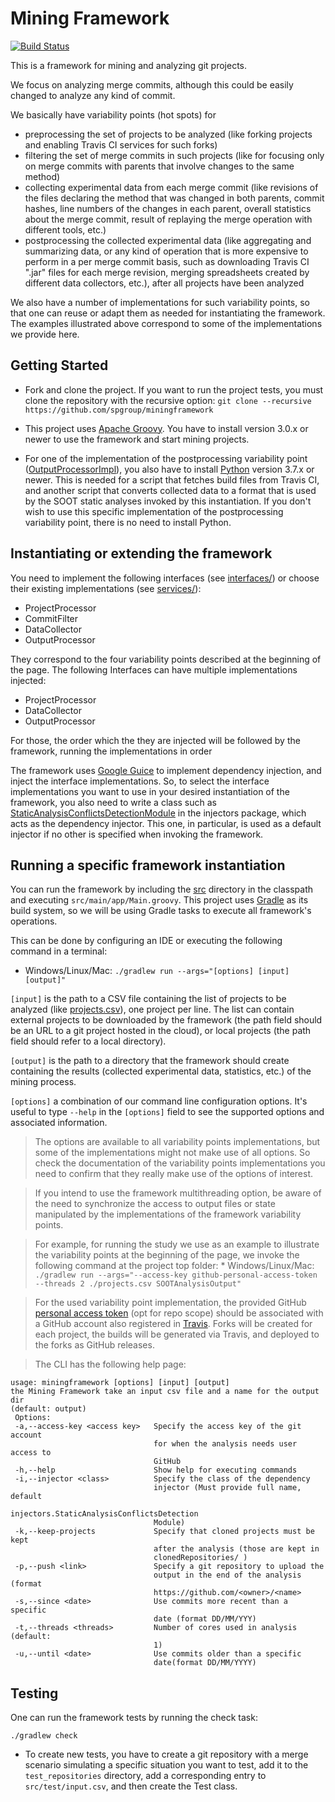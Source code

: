 # Mining Framework
[![Build Status](https://travis-ci.org/rafaelmotaalves/miningframework.svg?branch=master)](https://travis-ci.org/rafaelmotaalves/miningframework)


This is a framework for mining and analyzing git projects.

We focus on analyzing merge commits, although this could be easily changed to analyze any kind of commit.

We basically have variability points (hot spots) for 
* preprocessing the set of projects to be analyzed (like forking projects and enabling Travis CI services for such forks)
* filtering the set of merge commits in such projects (like for focusing only on merge commits with parents that involve changes to the same method)
* collecting experimental data from each merge commit (like revisions of the files declaring the method that was changed in both parents, commit hashes, line numbers of the changes in each parent, overall statistics about the merge commit, result of replaying the merge operation with different tools, etc.)
* postprocessing the collected experimental data (like aggregating and summarizing data, or any kind of operation that is more expensive to perform in a per merge commit basis, such as downloading Travis CI ".jar" files for each merge revision, merging spreadsheets created by different data collectors, etc.), after all projects have been analyzed

We also have a number of implementations for such variability points, so that one can reuse or adapt them as needed for instantiating the framework.
The examples illustrated above correspond to some of the implementations we provide here.


## Getting Started
* Fork and clone the project. If you want to run the project tests, you must clone the repository with the recursive option:
 ``` git clone --recursive https://github.com/spgroup/miningframework ```

* This project uses [Apache Groovy](http://groovy-lang.org/). You have to install version 3.0.x or newer to use the framework and start mining projects.

* For one of the implementation of the postprocessing variability point ([OutputProcessorImpl](https://github.com/spgroup/miningframework/tree/master/src/services/OutputProcessorImpl.groovy)), you also have to install [Python](https://www.python.org/) version 3.7.x or newer. This is needed for a script that fetches build files from Travis CI, and another script that converts collected data to a format that is used by the SOOT static analyses invoked by this instantiation. If you don't wish to use this specific implementation of the postprocessing variability point, there is no need to install Python.


## Instantiating or extending the framework

You need to implement the following interfaces (see [interfaces/](https://github.com/spgroup/miningframework/tree/master/src/main/interfaces)) or choose their existing implementations (see [services/](https://github.com/spgroup/miningframework/tree/master/src/main/services/)):

* ProjectProcessor
* CommitFilter
* DataCollector
* OutputProcessor 

They correspond to the four variability points described at the beginning of the page. The following Interfaces can have multiple implementations injected:

* ProjectProcessor
* DataCollector
* OutputProcessor

For those, the order which the they are injected will be followed by the framework, running the implementations in order

The framework uses [Google Guice](https://github.com/google/guice) to implement dependency injection, and inject the interface implementations. 
So, to select the interface implementations you want to use in your desired instantiation of the framework, you also need to write a class such as [StaticAnalysisConflictsDetectionModule](https://github.com/spgroup/miningframework/blob/master/src/main/injectors/StaticAnalysisConflictsDetectionModule.groovy) in the injectors package, which acts as the dependency injector. This one, in particular, is used as a default injector if no other is specified when invoking the framework.


## Running a specific framework instantiation

You can run the framework by including the [src](https://github.com/spgroup/miningframework/blob/master/src) directory in the classpath and executing `src/main/app/Main.groovy`. This project uses [Gradle](https://gradle.org/) as its build system, so we will be using Gradle tasks to execute all framework's operations.

This can be done by configuring an IDE or executing the following command in a terminal:
* Windows/Linux/Mac: `./gradlew run --args="[options] [input] [output]"`

`[input]` is the path to a CSV file containing the list of projects to be analyzed (like [projects.csv](https://github.com/spgroup/miningframework/blob/master/projects.csv)), one project per line. The list can contain external projects to be downloaded by the framework (the path field should be an URL to a git project hosted in the cloud), or local projects (the path field should refer to a local directory).

`[output]` is the path to a directory that the framework should create containing the results (collected experimental data, statistics, etc.) of the mining process.  

`[options]` a combination of our command line configuration options. It's useful to type `--help` in the `[options]` field to see the supported options and associated information.

> The options are available to all variability points implementations, but some of the implementations might not make use of all options. So check the documentation of the variability points implementations you need to confirm that they really make use of the options of interest. 

> If you intend to use the framework multithreading option, be aware of the need to synchronize the access to output files or state manipulated by the implementations of the framework variability points.

> For example, for running the study we use as an example to illustrate the variability points at the beginning of the page, we invoke the following command at the project top folder: 
    * Windows/Linux/Mac: `./gradlew run --args="--access-key github-personal-access-token --threads 2 ./projects.csv SOOTAnalysisOutput"`

> For the used variability point implementation, the provided GitHub [personal access token](https://github.com/settings/tokens) (opt for repo scope) should be associated with a GitHub account also registered in [Travis](https://travis-ci.org/). Forks will be created for each project, the builds will be generated via Travis, and deployed to the forks as GitHub releases.

> The CLI has the following help page:
```
usage: miningframework [options] [input] [output]
the Mining Framework take an input csv file and a name for the output dir
(default: output)
 Options:
 -a,--access-key <access key>   Specify the access key of the git account
                                for when the analysis needs user access to
                                GitHub
 -h,--help                      Show help for executing commands
 -i,--injector <class>          Specify the class of the dependency
                                injector (Must provide full name, default
                                injectors.StaticAnalysisConflictsDetection
                                Module)
 -k,--keep-projects             Specify that cloned projects must be kept
                                after the analysis (those are kept in
                                clonedRepositories/ )
 -p,--push <link>               Specify a git repository to upload the
                                output in the end of the analysis (format
                                https://github.com/<owner>/<name>
 -s,--since <date>              Use commits more recent than a specific
                                date (format DD/MM/YYY)
 -t,--threads <threads>         Number of cores used in analysis (default:
                                1)
 -u,--until <date>              Use commits older than a specific
                                date(format DD/MM/YYYY)
```


## Testing
One can run the framework tests by running the check task:

`./gradlew check`

* To create new tests, you have to create a git repository with a merge scenario simulating a specific situation you want to test, add it to the `test_repositories` directory, add a corresponding entry to `src/test/input.csv`, and then create the Test class.
